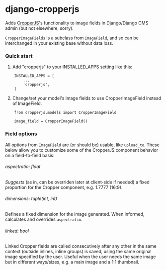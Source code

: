 # django-cropperjs

Adds [CropperJS](https://fengyuanchen.github.io/cropperjs/)'s functionality to image fields in Django/Django CMS admin (but not elsewhere, sorry).

`CropperImageFields` is a subclass from `ImageField`, and so can be interchanged in your existing base without data loss.

### Quick start

1. Add "cropperjs" to your INSTALLED_APPS setting like this:


```
    INSTALLED_APPS = [
        ... 
        'cropperjs',
    ]
```

2. Change/set your model's image fields to use CropperImageField instead of ImageField.


```
    from cropperjs.models import CropperImageField

    image_field = CropperImageField()
```
    
    
### Field options

All options from `ImageField` are (or should be) usable, like `upload_to`. These below allow you to customize some of the CropperJS component behavior on a field-to-field basis:


###### aspectratio: float
*Suggests* (as in, can be overriden later at client-side if needed) a fixed proportion for the Cropper component, e.g. 1.7777 (16:9).

###### dimensions: tuple(int, int)
Defines a fixed dimension for the image generated. When informed, calculates and overrides `aspectratio`.

###### linked: bool
Linked Cropper fields are called consecutively after any other in the same context (outside inlines, inline groups) is saved, using the same original image specified by the user. Useful when the user needs the same image but in different ways/sizes, e.g. a main image and a 1:1 thumbnail.